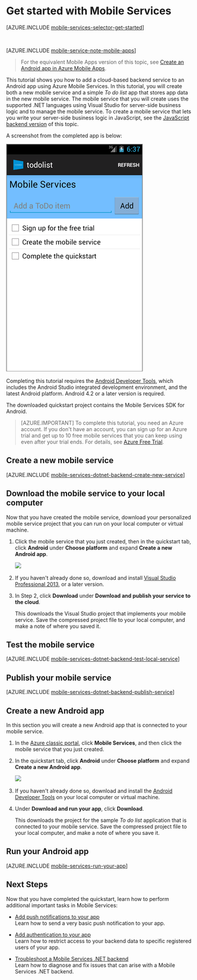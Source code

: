
<properties
	pageTitle="Get Started with Azure Mobile Services for Android apps"
	description="Follow this tutorial to get started using Azure Mobile Services for Android development."
	services="mobile-services"
	documentationCenter="android"
	authors="RickSaling"
	manager="erikre"
	editor=""/>

<tags
	ms.service="mobile-services"
	ms.workload="mobile"
	ms.tgt_pltfrm="mobile-android"
	ms.devlang="java"
	ms.topic="get-started-article"
	ms.date="07/21/2016"
	ms.author="ricksal"/>


# <a name="getting-started"> </a>Get started with Mobile Services

[AZURE.INCLUDE [mobile-services-selector-get-started](../../includes/mobile-services-selector-get-started.md)]

&nbsp;

[AZURE.INCLUDE [mobile-service-note-mobile-apps](../../includes/mobile-services-note-mobile-apps.md)]
> For the equivalent Mobile Apps version of this topic, see [Create an Android app in Azure Mobile Apps](../app-service-mobile/app-service-mobile-android-get-started.md).

This tutorial shows you how to add a cloud-based backend service to an Android app using Azure Mobile Services. In this tutorial, you will create both a new mobile service and a simple _To do list_ app that stores app data in the new mobile service. The mobile service that you will create uses the supported .NET languages using Visual Studio for server-side business logic and to manage the mobile service. To create a mobile service that lets you write your server-side business logic in JavaScript, see the [JavaScript backend version](mobile-services-android-get-started.md) of this topic.

A screenshot from the completed app is below:

![](./media/mobile-services-dotnet-backend-android-get-started/mobile-quickstart-completed-android.png)

Completing this tutorial requires the [Android Developer Tools][Android Studio], which includes the Android Studio integrated development environment, and the latest Android platform. Android 4.2 or a later version is required.

The downloaded quickstart project contains the Mobile Services SDK for Android.

> [AZURE.IMPORTANT] To complete this tutorial, you need an Azure account. If you don't have an account, you can sign up for an Azure trial and get up to 10 free mobile services that you can keep using even after your trial ends. For details, see [Azure Free Trial](https://azure.microsoft.com/pricing/free-trial/?WT.mc_id=AE564AB28).


## <a name="create-new-service"> </a>Create a new mobile service

[AZURE.INCLUDE [mobile-services-dotnet-backend-create-new-service](../../includes/mobile-services-dotnet-backend-create-new-service.md)]

## Download the mobile service to your local computer

Now that you have created the mobile service, download your personalized mobile service project that you can run on your local computer or virtual machine.

1. Click the mobile service that you just created, then in the quickstart tab, click **Android** under **Choose platform** and expand **Create a new Android app**.

	![][1]

2. If you haven't already done so, download and install [Visual Studio Professional 2013](https://go.microsoft.com/fwLink/p/?LinkID=391934), or a later version.

3. In Step 2, click **Download** under **Download and publish your service to the cloud**.

	This downloads the Visual Studio project that implements your mobile service. Save the compressed project file to your local computer, and make a note of where you saved it.

## Test the mobile service

[AZURE.INCLUDE [mobile-services-dotnet-backend-test-local-service](../../includes/mobile-services-dotnet-backend-test-local-service.md)]

## Publish your mobile service

[AZURE.INCLUDE [mobile-services-dotnet-backend-publish-service](../../includes/mobile-services-dotnet-backend-publish-service.md)]

## Create a new Android app

In this section you will create a new Android app that is connected to your mobile service.

1. In the [Azure classic portal], click **Mobile Services**, and then click the mobile service that you just created.

2. In the quickstart tab, click **Android** under **Choose platform** and expand **Create a new Android app**.

	![][2]

3. If you haven't already done so, download and install the [Android Developer Tools][Android SDK] on your local computer or virtual machine.

4. Under **Download and run your app**, click **Download**.

  	This downloads the project for the sample _To do list_ application that is connected to your mobile service. Save the compressed project file to your local computer, and make a note of where you save it.

## Run your Android app

[AZURE.INCLUDE [mobile-services-run-your-app](../../includes/mobile-services-android-get-started.md)]

## <a name="next-steps"> </a>Next Steps
Now that you have completed the quickstart, learn how to perform additional important tasks in Mobile Services:

* [Add push notifications to your app]
  <br/>Learn how to send a very basic push notification to your app.

* [Add authentication to your app]
  <br/>Learn how to restrict access to your backend data to specific registered users of your app.

* [Troubleshoot a Mobile Services .NET backend]
  <br/> Learn how to diagnose and fix issues that can arise with a Mobile Services .NET backend.

<!-- Anchors. -->
[Getting started with Mobile Services]:#getting-started
[Create a new mobile service]:#create-new-service
[Define the mobile service instance]:#define-mobile-service-instance
[Next Steps]:#next-steps

<!-- Images. -->
[0]: ./media/mobile-services-dotnet-backend-android-get-started/mobile-quickstart-completed-android.png
[1]: ./media/mobile-services-dotnet-backend-android-get-started/mobile-quickstart-steps-vs-AS.png
[2]: ./media/mobile-services-dotnet-backend-android-get-started/mobile-quickstart-steps-android-AS.png


[6]: ./media/mobile-services-dotnet-backend-android-get-started/mobile-portal-quickstart-android.png
[7]: ./media/mobile-services-dotnet-backend-android-get-started/mobile-quickstart-steps-android.png
[8]: ./media/mobile-services-dotnet-backend-android-get-started/mobile-eclipse-quickstart.png

[10]: ./media/mobile-services-dotnet-backend-android-get-started/mobile-quickstart-startup-android.png
[11]: ./media/mobile-services-dotnet-backend-android-get-started/mobile-data-tab.png
[12]: ./media/mobile-services-dotnet-backend-android-get-started/mobile-data-browse.png

[14]: ./media/mobile-services-dotnet-backend-android-get-started/mobile-services-import-android-workspace.png
[15]: ./media/mobile-services-dotnet-backend-android-get-started/mobile-services-import-android-project.png

<!-- URLs. -->
[Get started (Eclipse)]: mobile-services-dotnet-backend-android-get-started-ec.md
[Add push notifications to your app]: mobile-services-dotnet-backend-android-get-started-push.md
[Add authentication to your app]: mobile-services-dotnet-backend-android-get-started-auth.md
[Android SDK]: https://go.microsoft.com/fwLink/p/?LinkID=280125
[Android Studio]: https://developer.android.com/sdk/index.html
[Mobile Services Android SDK]: https://go.microsoft.com/fwLink/p/?LinkID=266533
[Troubleshoot a Mobile Services .NET backend]: mobile-services-dotnet-backend-how-to-troubleshoot.md

[Azure classic portal]: https://manage.windowsazure.com/
